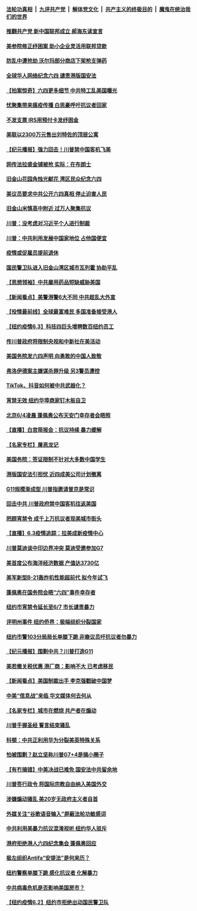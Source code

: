 

####  [法轮功真相](../../../../basic/blob/master/README.md?t=06041831) &nbsp;|&nbsp; [九评共产党](../../../../9ping.md/blob/master/README.md?t=06041831) &nbsp;|&nbsp; [解体党文化](../../../../jtdwh.md/blob/master/README.md?t=06041831)  &nbsp;|&nbsp; [共产主义的终极目的](../../../../gczydzjmd.md/blob/master/README.md?t=06041831) &nbsp;|&nbsp; [魔鬼在统治我们的世界](../../../../mgztzwmdsj.md/blob/master/README.md?t=06041831) 

#### [推翻共产党 新中国联邦成立 郝海东读宣言](../pages/nsc412/n12160534.md?t=06041831) 

#### [美参院修正纾困案 助小企业灵活用联邦贷款](../pages/nsc412/n12160425.md?t=06041831) 

#### [防乱中遭抢劫 沃尔玛部分商店下架枪支弹药](../pages/nsc412/n12159942.md?t=06041831) 

#### [全球华人网络纪念六四  谴责港版国安法](../pages/nsc412/n12159889.md?t=06041831) 

#### [【拍案惊奇】六四更多细节 中共特工乱美国曝光](../pages/nsc412/n12159597.md?t=06041831) 

#### [忧聚集带来瘟疫传播 白思豪呼吁抗议者回家](../pages/nsc412/n12159974.md?t=06041831) 

#### [不发支票  IRS用预付卡发纾困金](../pages/nsc412/n12159841.md?t=06041831) 

#### [美联以2300万元售出刘特佐的顶层公寓](../pages/nsc412/n12159823.md?t=06041831) 

#### [【纪元播报】强力回击！川普禁中国客机飞美](../pages/nsc412/n12159420.md?t=06041831) 

#### [网传法拉盛金铺被抢  实际：在布朗士](../pages/nsc412/n12159903.md?t=06041831) 

#### [旧金山花园角烛光献花    湾区民众纪念六四](../pages/nsc412/n12159793.md?t=06041831) 

#### [美议员要求中共公开六四真相 停止迫害人民](../pages/nsc412/n12159579.md?t=06041831) 

#### [旧金山米慎高中附近   过万人聚集抗议](../pages/nsc412/n12159572.md?t=06041831) 

#### [川普：没考虑对习近平个人进行制裁](../pages/nsc412/n12159293.md?t=06041831) 

#### [川普：中共利用发展中国家地位 占他国便宜](../pages/nsc412/n12159303.md?t=06041831) 

#### [疫情或促雇员提前退休](../pages/nsc412/n12159563.md?t=06041831) 

#### [国民警卫队进入旧金山湾区城市瓦列霍  协助平乱](../pages/nsc412/n12159494.md?t=06041831) 

#### [【思想领袖】中共屡用药品短缺威胁美国](../pages/nsc412/n12056445.md?t=06041831) 

#### [【新闻看点】美警港警6大不同 中共趁乱大外宣](../pages/nsc412/n12158991.md?t=06041831) 

#### [【役情最前线】全球最富难民 多国准备接受港人](../pages/nsc412/n12159253.md?t=06041831) 

#### [【纽约疫情6.3】科技四巨头增聘数百纽约员工](../pages/nsc412/n12157849.md?t=06041831) 

#### [传川普政府将限制央视和中新社在美活动](../pages/nsc412/n12159065.md?t=06041831) 

#### [美国务院发六四声明 向勇敢的中国人致敬](../pages/nsc412/n12159007.md?t=06041831) 

#### [弗洛伊德案主嫌谋杀罪升级 另3警员遭控](../pages/nsc412/n12159010.md?t=06041831) 

#### [TikTok、抖音如何被中共武器化？](../pages/nsc412/n12149301.md?t=06041831) 

#### [宵禁无效 纽约华埠商家钉木板自卫](../pages/nsc412/n12157041.md?t=06041831) 

#### [北京6/4凌晨 蓬佩奥公布天安门幸存者会晤照](../pages/nsc412/n12158858.md?t=06041831) 

#### [【直播】白宫简报会：抗议持续 暴力缓解](../pages/nsc412/n12155990.md?t=06041831) 

#### [【名家专栏】屠恶龙记](../pages/nsc412/n12156943.md?t=06041831) 

#### [美国务院：签证限制不针对大多数中国学生](../pages/nsc412/n12158789.md?t=06041831) 

#### [港版国安法引担忧 近四成美公司计划撤离](../pages/nsc412/n12158412.md?t=06041831) 

#### [G11规模渐成型 川普指邀请普京是常识](../pages/nsc412/n12158395.md?t=06041831) 

#### [回击中共 川普政府禁中国客机往返美国](../pages/nsc412/n12158407.md?t=06041831) 

#### [罔顾宵禁令 成千上万抗议者现美城市街头](../pages/nsc412/n12158288.md?t=06041831) 

#### [【直播】6.3疫情追踪：拉美成新疫情中心](../pages/nsc412/n12157990.md?t=06041831) 

#### [川普莫迪谈中印边界冲突 莫迪受邀参加G7](../pages/nsc412/n12157884.md?t=06041831) 

#### [美首度公布海洋经济数据 产值达3730亿](../pages/nsc412/n12157797.md?t=06041831) 

#### [美军新型B-21轰炸机性能超前代 拟今年试飞](../pages/nsc412/n12157496.md?t=06041831) 

#### [蓬佩奥在国务院会晤“六四”事件幸存者](../pages/nsc412/n12156948.md?t=06041831) 

#### [纽约市宵禁令延长至6/7  市长谴责暴力](../pages/nsc412/n12156984.md?t=06041831) 

#### [评明州事件 纽约侨界：极端组织分裂国家](../pages/nsc412/n12157039.md?t=06041831) 

#### [纽约市警103分局局长单膝下跪  非裔议员吁抗议者勿暴力](../pages/nsc412/n12156906.md?t=06041831) 

#### [【纪元播报】围剿中共？川普打造G11](../pages/nsc412/n12156669.md?t=06041831) 

#### [美若撤关税优惠 港厂商：影响不大 已考虑移民](../pages/nsc412/n12156684.md?t=06041831) 

#### [【新闻看点】美国制裁出手 李克强戳破中国梦](../pages/nsc412/n12156207.md?t=06041831) 

#### [中美“信息战”来临 华文媒体何去何从](../pages/nsc412/n12156534.md?t=06041831) 

#### [【名家专栏】城市在燃烧 共产者在煽动](../pages/nsc412/n12155532.md?t=06041831) 

#### [川普手握圣经 誓言结束骚乱](../pages/nsc412/n12156521.md?t=06041831) 

#### [科顿：中共正利用华为分裂美英特殊关系](../pages/nsc412/n12156396.md?t=06041831) 

#### [怕被围剿？赵立坚称川普G7+4是搞小圈子](../pages/nsc412/n12155925.md?t=06041831) 

#### [【有冇搞错】中美决战已难免 国安法中共留余地](../pages/nsc412/n12156164.md?t=06041831) 

#### [川普签行政令 将国际宗教自由纳入美国外交](../pages/nsc412/n12155995.md?t=06041831) 

#### [涉嫌煽动骚乱 美20岁无政府主义者自首](../pages/nsc412/n12155760.md?t=06041831) 

#### [外媒关注“谷歌语音输入”屏蔽法轮功敏感词](../pages/nsc412/n12156005.md?t=06041831) 

#### [中共利用美暴力抗议混淆视听 纽约华人驳斥](../pages/nsc412/n12154391.md?t=06041831) 

#### [港府拒绝港人六四纪念集会 蓬佩奥回应](../pages/nsc412/n12155799.md?t=06041831) 

#### [极左组织Antifa“安提法”是何来历？](../pages/nsc412/n12154388.md?t=06041831) 

#### [纽约警察单膝下跪 感化抗议者 化解暴力](../pages/nsc412/n12154398.md?t=06041831) 

#### [中共病毒危机是否影响美国房市？](../pages/nsc412/n12155657.md?t=06041831) 

#### [【纽约疫情6.2】纽约市拒绝出动国民警卫队](../pages/nsc412/n12155192.md?t=06041831) 

